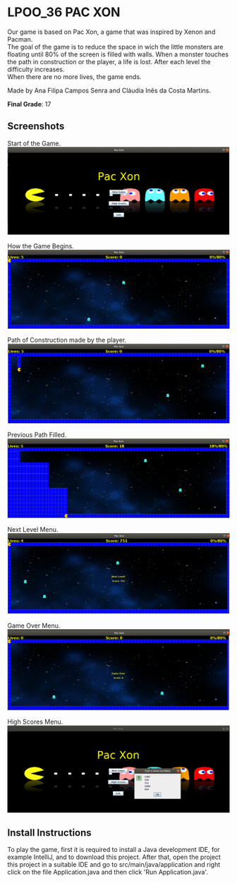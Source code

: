 # LPOO_36 PAC XON

Our game is based on Pac Xon, a game that was inspired by Xenon and Pacman.  
The goal of the game is to reduce the space in wich the little monsters are floating until 80% of the screen is filled with walls. When a monster touches the path in construction or the player, a life is lost. After each level the difficulty increases.  
When there are no more lives, the game ends.

Made by Ana Filipa Campos Senra and Cláudia Inês da Costa Martins.

**Final Grade**: 17

## Screenshots

 Start of the Game.   
 ![Begin](docs/images/start.png)  
 
 How the Game Begins.  
 ![gameBegin](docs/images/gameBegin.png)  

 Path of Construction made by the player.  
 ![Path](docs/images/path.png)
 
 Previous Path Filled.  
 ![Game](docs/images/finishedPath.png)   

 Next Level Menu.  
 ![Level](docs/images/nextLevel.png)  
 
 Game Over Menu.   
 ![GAMEOVER](docs/images/gameOver.png)   
 
 High Scores Menu.   
 ![HIGHSCORES](docs/images/highScores.png)   

## Install Instructions

 To play the game, first it is required to install a Java development IDE, for example IntelliJ, and to download this project. After that, open the project this project in a suitable IDE and go to src/main/java/application and right click on the file Application.java and then click 'Run Application.java'.
